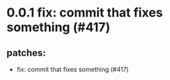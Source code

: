 # 0.0.1 fix: commit that fixes something (#417)

## patches:
* fix: commit that fixes something (#417)

